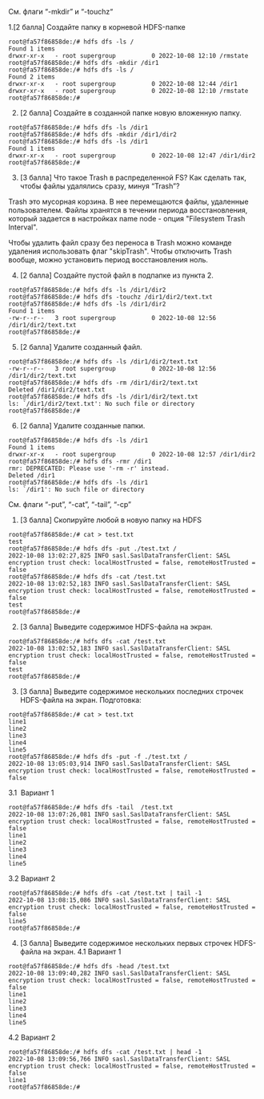 
См. флаги “-mkdir” и “-touchz“

1.[2 балла] Создайте папку в корневой HDFS-папке
```
root@fa57f86858de:/# hdfs dfs -ls /       
Found 1 items
drwxr-xr-x   - root supergroup          0 2022-10-08 12:10 /rmstate
root@fa57f86858de:/# hdfs dfs -mkdir /dir1
root@fa57f86858de:/# hdfs dfs -ls /
Found 2 items
drwxr-xr-x   - root supergroup          0 2022-10-08 12:44 /dir1
drwxr-xr-x   - root supergroup          0 2022-10-08 12:10 /rmstate
root@fa57f86858de:/#
```

2. [2 балла] Создайте в созданной папке новую вложенную папку.
```
root@fa57f86858de:/# hdfs dfs -ls /dir1
root@fa57f86858de:/# hdfs dfs -mkdir /dir1/dir2
root@fa57f86858de:/# hdfs dfs -ls /dir1
Found 1 items
drwxr-xr-x   - root supergroup          0 2022-10-08 12:47 /dir1/dir2
root@fa57f86858de:/#
```
3. [3 балла] Что такое Trash в распределенной FS? Как сделать так, чтобы файлы удалялись сразу, минуя “Trash”?

Trash это мусорная корзина. В нее перемещаются файлы, удаленные пользователем.
Файлы хранятся в течении периода восстановления, который задается в настройках name node - опция "Filesystem Trash Interval".

Чтобы удалить файл сразу без переноса в Trash можно команде удаления использовать флаг "skipTrash".
Чтобы отключить Trash вообще, можно установить период восстановления ноль.

4. [2 балла] Создайте пустой файл в подпапке из пункта 2.
```
root@fa57f86858de:/# hdfs dfs -ls /dir1/dir2
root@fa57f86858de:/# hdfs dfs -touchz /dir1/dir2/text.txt
root@fa57f86858de:/# hdfs dfs -ls /dir1/dir2
Found 1 items
-rw-r--r--   3 root supergroup          0 2022-10-08 12:56 /dir1/dir2/text.txt
root@fa57f86858de:/#
```
5. [2 балла] Удалите созданный файл.
```
root@fa57f86858de:/# hdfs dfs -ls /dir1/dir2/text.txt
-rw-r--r--   3 root supergroup          0 2022-10-08 12:56 /dir1/dir2/text.txt
root@fa57f86858de:/# hdfs dfs -rm /dir1/dir2/text.txt
Deleted /dir1/dir2/text.txt
root@fa57f86858de:/# hdfs dfs -ls /dir1/dir2/text.txt
ls: `/dir1/dir2/text.txt': No such file or directory
root@fa57f86858de:/#
```
6. [2 балла] Удалите созданные папки.
```
root@fa57f86858de:/# hdfs dfs -ls /dir1              
Found 1 items
drwxr-xr-x   - root supergroup          0 2022-10-08 12:57 /dir1/dir2
root@fa57f86858de:/# hdfs dfs -rmr /dir1
rmr: DEPRECATED: Please use '-rm -r' instead.
Deleted /dir1
root@fa57f86858de:/# hdfs dfs -ls /dir1
ls: `/dir1': No such file or directory
```

См. флаги “-put”, “-cat”, “-tail”, “-cp”

1. [3 балла] Скопируйте любой в новую папку на HDFS
```
root@fa57f86858de:/# cat > test.txt
test
root@fa57f86858de:/# hdfs dfs -put ./test.txt /
2022-10-08 13:02:27,825 INFO sasl.SaslDataTransferClient: SASL encryption trust check: localHostTrusted = false, remoteHostTrusted = false
root@fa57f86858de:/# hdfs dfs -cat /test.txt
2022-10-08 13:02:52,183 INFO sasl.SaslDataTransferClient: SASL encryption trust check: localHostTrusted = false, remoteHostTrusted = false
test
root@fa57f86858de:/#
```
2. [3 балла] Выведите содержимое HDFS-файла на экран.
```
root@fa57f86858de:/# hdfs dfs -cat /test.txt
2022-10-08 13:02:52,183 INFO sasl.SaslDataTransferClient: SASL encryption trust check: localHostTrusted = false, remoteHostTrusted = false
test
root@fa57f86858de:/#
```
3. [3 балла] Выведите содержимое нескольких последних строчек HDFS-файла на экран.
Подготовка:
```
root@fa57f86858de:/# cat > test.txt
line1
line2
line3
line4
line5
root@fa57f86858de:/# hdfs dfs -put -f ./test.txt /
2022-10-08 13:05:03,914 INFO sasl.SaslDataTransferClient: SASL encryption trust check: localHostTrusted = false, remoteHostTrusted = false
```

3.1  Вариант 1
```
root@fa57f86858de:/# hdfs dfs -tail  /test.txt
2022-10-08 13:07:26,081 INFO sasl.SaslDataTransferClient: SASL encryption trust check: localHostTrusted = false, remoteHostTrusted = false
line1
line2
line3
line4
line5
```
3.2 Вариант 2
```
root@fa57f86858de:/# hdfs dfs -cat /test.txt | tail -1
2022-10-08 13:08:15,086 INFO sasl.SaslDataTransferClient: SASL encryption trust check: localHostTrusted = false, remoteHostTrusted = false
line5
root@fa57f86858de:/#
```
4. [3 балла] Выведите содержимое нескольких первых строчек HDFS-файла на экран.
4.1 Вариант 1
```
root@fa57f86858de:/# hdfs dfs -head /test.txt
2022-10-08 13:09:40,282 INFO sasl.SaslDataTransferClient: SASL encryption trust check: localHostTrusted = false, remoteHostTrusted = false
line1
line2
line3
line4
line5
```
4.2  Вариант 2
```
root@fa57f86858de:/# hdfs dfs -cat /test.txt | head -1
2022-10-08 13:09:56,766 INFO sasl.SaslDataTransferClient: SASL encryption trust check: localHostTrusted = false, remoteHostTrusted = false
line1
root@fa57f86858de:/#
```